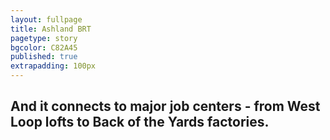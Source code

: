 ```yaml
---
layout: fullpage
title: Ashland BRT
pagetype: story
bgcolor: C82A45
published: true
extrapadding: 100px
---
```


## And it connects to major job centers - from **West Loop** lofts to **Back of the Yards** factories.